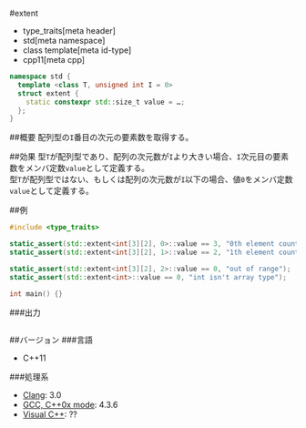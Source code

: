 #extent
* type_traits[meta header]
* std[meta namespace]
* class template[meta id-type]
* cpp11[meta cpp]

```cpp
namespace std {
  template <class T, unsigned int I = 0>
  struct extent {
    static constexpr std::size_t value = …;
  };
}
```

##概要
配列型の`I`番目の次元の要素数を取得する。


##効果
型`T`が配列型であり、配列の次元数が`I`より大きい場合、`I`次元目の要素数をメンバ定数`value`として定義する。  
型`T`が配列型ではない、もしくは配列の次元数が`I`以下の場合、値`0`をメンバ定数`value`として定義する。


##例
```cpp
#include <type_traits>

static_assert(std::extent<int[3][2], 0>::value == 3, "0th element count is 3");
static_assert(std::extent<int[3][2], 1>::value == 2, "1th element count is 2");

static_assert(std::extent<int[3][2], 2>::value == 0, "out of range");
static_assert(std::extent<int>::value == 0, "int isn't array type");

int main() {}
```

###出力
```
```

##バージョン
###言語
- C++11

###処理系
- [Clang](/implementation.md#clang): 3.0
- [GCC, C++0x mode](/implementation.md#gcc): 4.3.6
- [Visual C++](/implementation.md#visual_cpp): ??


